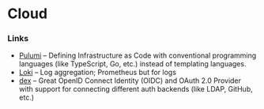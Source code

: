 # Cloud

### Links

* [Pulumi](https://www.pulumi.com/) – Defining Infrastructure as Code with conventional programming languages \(like TypeScript, Go, etc.\) instead of templating languages.
* [Loki](https://github.com/grafana/loki) – Log aggregation; Prometheus but for logs
* [dex](https://github.com/dexidp/dex) – Great OpenID Connect Identity \(OIDC\) and OAuth 2.0 Provider with support for connecting different auth backends \(like LDAP, GitHub, etc.\) 

